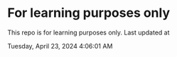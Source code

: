 # For learning purposes only
This repo is for learning purposes only.
Last updated at

Tuesday, April 23, 2024 4:06:01 AM

